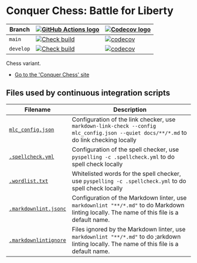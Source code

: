 # Conquer Chess: Battle for Liberty

<!-- markdownlint-disable MD013 --><!-- Badges cannot be split up over lines, hence will break 80 characters per line -->

| Branch    | [![GitHub Actions logo](images/GitHubActions.png)](https://github.com/richelbilderbeek/conquer_chess/actions)                                                                                                         | [![Codecov logo](images/Codecov.png)](https://www.codecov.io)                                                                                                            |
| --------- | --------------------------------------------------------------------------------------------------------------------------------------------------------------------------------------------------------------------- | ------------------------------------------------------------------------------------------------------------------------------------------------------------------------ |
| `main`    | [![Check build](https://github.com/richelbilderbeek/conquer_chess/actions/workflows/check_build.yaml/badge.svg?branch=main)](https://github.com/richelbilderbeek/conquer_chess/actions/workflows/check_build.yaml)    | [![codecov](https://codecov.io/gh/richelbilderbeek/conquer_chess/branch/main/graph/badge.svg?token=OWVGV7PST8)](https://codecov.io/gh/richelbilderbeek/conquer_chess)    |
| `develop` | [![Check build](https://github.com/richelbilderbeek/conquer_chess/actions/workflows/check_build.yaml/badge.svg?branch=develop)](https://github.com/richelbilderbeek/conquer_chess/actions/workflows/check_build.yaml) | [![codecov](https://codecov.io/gh/richelbilderbeek/conquer_chess/branch/develop/graph/badge.svg?token=OWVGV7PST8)](https://codecov.io/gh/richelbilderbeek/conquer_chess) |

<!-- markdownlint-enable MD013 -->

Chess variant.

- [Go to the 'Conquer Chess' site](https://richelbilderbeek.github.io/conquer_chess/)

## Files used by continuous integration scripts

<!-- markdownlint-disable MD013 --><!-- Tables cannot be split up over lines, hence will break 80 characters per line -->

| Filename                                   | Description                                                                                                                                 |
| ------------------------------------------ | ------------------------------------------------------------------------------------------------------------------------------------------- |
| [`mlc_config.json`](mlc_config.json)         | Configuration of the link checker, use `markdown-link-check --config mlc_config.json --quiet docs/**/*.md` to do link checking locally      |
| [`.spellcheck.yml`](.spellcheck.yml)         | Configuration of the spell checker, use `pyspelling -c .spellcheck.yml` to do spell check locally                                           |
| [`.wordlist.txt`](.wordlist.txt)             | Whitelisted words for the spell checker, use `pyspelling -c .spellcheck.yml` to do spell check locally                                      |
| [`.markdownlint.jsonc`](.markdownlint.jsonc) | Configuration of the Markdown linter, use `markdownlint "**/*.md"` to do Markdown linting locally. The name of this file is a default name. |
| [`.markdownlintignore`](.markdownlintignore) | Files ignored by the Markdown linter, use `markdownlint "**/*.md"` to do ;arkdown linting locally. The name of this file is a default name. |

<!-- markdownlint-enable MD013 -->
